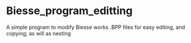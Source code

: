 # Biesse_program_editting
A simple program to modify Biesse works .BPP files for easy editing, and copying; as will as nesting
